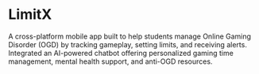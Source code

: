 # LimitX
A cross-platform mobile app built to help students manage Online Gaming Disorder (OGD) by tracking gameplay,  setting limits, and receiving alerts. Integrated an AI-powered chatbot offering personalized gaming time  management, mental health support, and anti-OGD resources.  
